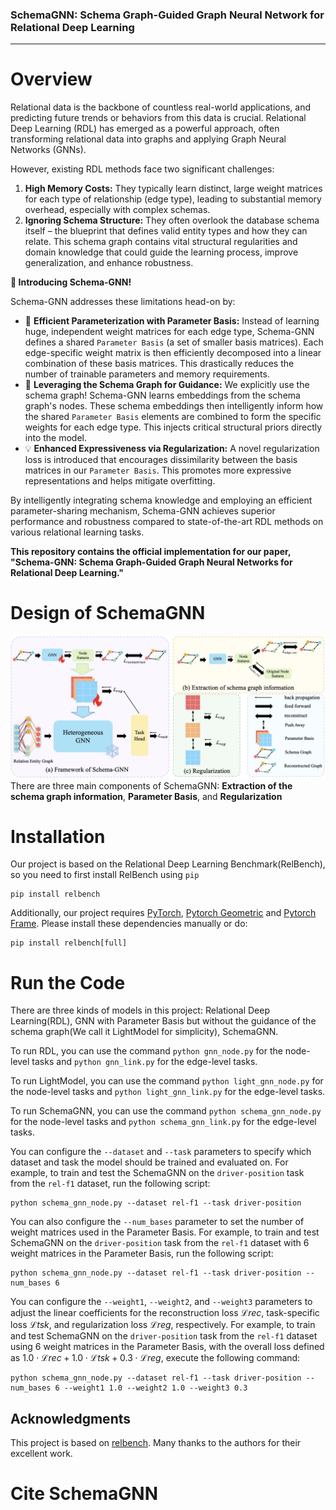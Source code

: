 ### SchemaGNN: Schema Graph-Guided Graph Neural Network for Relational Deep Learning

----
# Overview
Relational data is the backbone of countless real-world applications, and predicting future trends or behaviors from this data is crucial. Relational Deep Learning (RDL) has emerged as a powerful approach, often transforming relational data into graphs and applying Graph Neural Networks (GNNs).

However, existing RDL methods face two significant challenges:

1.  **High Memory Costs:** They typically learn distinct, large weight matrices for each type of relationship (edge type), leading to substantial memory overhead, especially with complex schemas.
2.  **Ignoring Schema Structure:** They often overlook the database schema itself – the blueprint that defines valid entity types and how they can relate. This schema graph contains vital structural regularities and domain knowledge that could guide the learning process, improve generalization, and enhance robustness.

**🚀 Introducing Schema-GNN!**

Schema-GNN addresses these limitations head-on by:

*   🧠 **Efficient Parameterization with Parameter Basis:** Instead of learning huge, independent weight matrices for each edge type, Schema-GNN defines a shared `Parameter Basis` (a set of smaller basis matrices). Each edge-specific weight matrix is then efficiently decomposed into a linear combination of these basis matrices. This drastically reduces the number of trainable parameters and memory requirements.
*   🔗 **Leveraging the Schema Graph for Guidance:** We explicitly use the schema graph! Schema-GNN learns embeddings from the schema graph's nodes. These schema embeddings then intelligently inform how the shared `Parameter Basis` elements are combined to form the specific weights for each edge type. This injects critical structural priors directly into the model.
*   💡 **Enhanced Expressiveness via Regularization:** A novel regularization loss is introduced that encourages dissimilarity between the basis matrices in our `Parameter Basis`. This promotes more expressive representations and helps mitigate overfitting.

By intelligently integrating schema knowledge and employing an efficient parameter-sharing mechanism, Schema-GNN achieves superior performance and robustness compared to state-of-the-art RDL methods on various relational learning tasks.

**This repository contains the official implementation for our paper, "Schema-GNN: Schema Graph-Guided Graph Neural Networks for Relational Deep Learning."**

# Design of SchemaGNN
![Overall framework of Schema Graph-Guided Graph Neural Network](/schema-gnn.jpg)
There are three main components of SchemaGNN: **Extraction of the schema graph information**, **Parameter Basis**, and **Regularization**
# Installation
Our project is based on the Relational Deep Learning Benchmark(RelBench), so you need to first install RelBench using ```pip```
```
pip install relbench
```
Additionally, our project requires [PyTorch](https://pytorch.org), [Pytorch Geometric](https://github.com/pyg-team/pytorch_geometric) and [Pytorch Frame](https://github.com/pyg-team/pytorch-frame). Please install these dependencies manually or do:
```
pip install relbench[full]
```
# Run the Code
There are three kinds of models in this project: Relational Deep Learning(RDL), GNN with Parameter Basis but without the guidance of the schema graph(We call it LightModel for simplicity), SchemaGNN.

To run RDL, you can use the command ```python gnn_node.py``` for the node-level tasks and ```python gnn_link.py``` for the edge-level tasks.

To run LightModel, you can use the command ```python light_gnn_node.py``` for the node-level tasks and ```python light_gnn_link.py``` for the edge-level tasks.

To run SchemaGNN, you can use the command ```python schema_gnn_node.py``` for the node-level tasks and ```python schema_gnn_link.py``` for the edge-level tasks.

You can configure the ```--dataset``` and ```--task``` parameters to specify which dataset and task the model should be trained and evaluated on. For example, to train and test the SchemaGNN on the ```driver-position``` task from the ```rel-f1``` dataset, run the following script:
```
python schema_gnn_node.py --dataset rel-f1 --task driver-position
```
You can also configure the ```--num_bases``` parameter to set the number of weight matrices used in the Parameter Basis. For example, to train and test SchemaGNN on the ```driver-position``` task from the ```rel-f1``` dataset with 6 weight matrices in the Parameter Basis, run the following script:
```
python schema_gnn_node.py --dataset rel-f1 --task driver-position --num_bases 6
```
You can configure the ```--weight1```, ```--weight2```, and ```--weight3``` parameters to adjust the linear coefficients for the reconstruction loss $\mathcal{L}{rec}$, task-specific loss $\mathcal{L}{tsk}$, and regularization loss $\mathcal{L}{reg}$, respectively. For example, to train and test SchemaGNN on the ```driver-position``` task from the ```rel-f1``` dataset using 6 weight matrices in the Parameter Basis, with the overall loss defined as $1.0 \cdot \mathcal{L}{rec} + 1.0 \cdot \mathcal{L}{tsk} + 0.3 \cdot \mathcal{L}{reg}$, execute the following command:
```
python schema_gnn_node.py --dataset rel-f1 --task driver-position --num_bases 6 --weight1 1.0 --weight2 1.0 --weight3 0.3
```

## Acknowledgments
This project is based on [relbench](https://github.com/snap-stanford/relbench). Many thanks to the authors for their excellent work.

# Cite SchemaGNN
